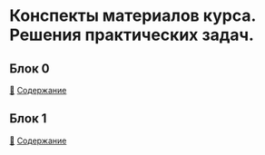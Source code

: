 # Конспекты материалов курса. Решения практических задач. 

## Блок 0

[📁](/synopsis/block_0)
[Содержание](/synopsis/block_0/README.md)

## Блок 1

[📁](/synopsis/block_1)
[Содержание](/synopsis/block_1/README.md)

